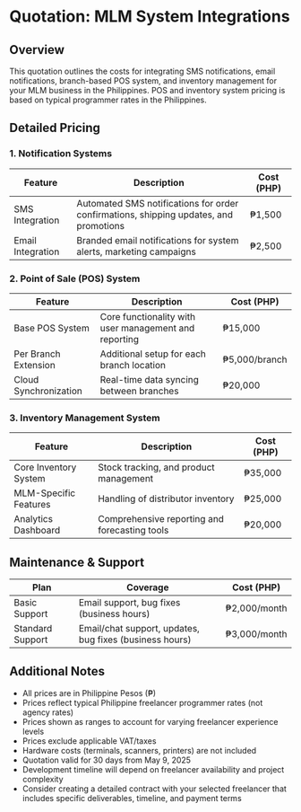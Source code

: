# Quotation: MLM System Integrations 

## Overview
This quotation outlines the costs for integrating SMS notifications, email notifications, branch-based POS system, and inventory management for your MLM business in the Philippines. POS and inventory system pricing is based on typical programmer rates in the Philippines.

## Detailed Pricing

### 1. Notification Systems
| Feature | Description | Cost (PHP) |
|---------|-------------|------------|
| SMS Integration | Automated SMS notifications for order confirmations, shipping updates, and promotions | ₱1,500 |
| Email Integration | Branded email notifications for system alerts, marketing campaigns| ₱2,500 |

### 2. Point of Sale (POS) System 
| Feature | Description | Cost (PHP) |
|---------|-------------|-----------|
| Base POS System | Core functionality with user management and reporting | ₱15,000 |
| Per Branch Extension | Additional setup for each branch location | ₱5,000/branch |
| Cloud Synchronization | Real-time data syncing between branches | ₱20,000 |

### 3. Inventory Management System 
| Feature | Description | Cost (PHP) |
|---------|-------------|-----------|
| Core Inventory System | Stock tracking, and product management | ₱35,000 |
| MLM-Specific Features | Handling of distributor inventory | ₱25,000 |
| Analytics Dashboard | Comprehensive reporting and forecasting tools | ₱20,000 |


## Maintenance & Support
| Plan | Coverage | Cost (PHP) |
|------|----------|------------|
| Basic Support | Email support, bug fixes (business hours) | ₱2,000/month |
| Standard Support | Email/chat support, updates, bug fixes (business hours) | ₱3,000/month |

## Additional Notes
- All prices are in Philippine Pesos (₱)
- Prices reflect typical Philippine freelancer programmer rates (not agency rates)
- Prices shown as ranges to account for varying freelancer experience levels
- Prices exclude applicable VAT/taxes
- Hardware costs (terminals, scanners, printers) are not included
- Quotation valid for 30 days from May 9, 2025
- Development timeline will depend on freelancer availability and project complexity
- Consider creating a detailed contract with your selected freelancer that includes specific deliverables, timeline, and payment terms

